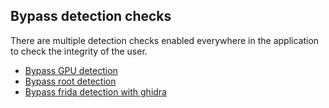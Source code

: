 ## Bypass detection checks

There are multiple detection checks enabled everywhere in the application to check the integrity of the user.

* [Bypass GPU detection](gpu-detection.md)
* [Bypass root detection](root-detection.md)
* [Bypass frida detection with ghidra](frida-detection-with-ghidra.md)
